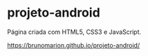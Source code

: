 # projeto-android
 Página criada com HTML5, CSS3 e JavaScript.
 
https://brunomarion.github.io/projeto-android/
